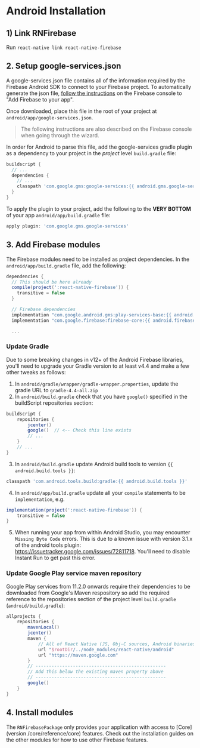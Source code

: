 # Android Installation

## 1) Link RNFirebase

Run `react-native link react-native-firebase`

## 2. Setup google-services.json

A google-services.json file contains all of the information required by the Firebase Android SDK to connect to your Firebase project. To automatically generate the json file, [follow the instructions](https://firebase.google.com/docs/android/setup#add_firebase_to_your_app) on the Firebase console to "Add Firebase to your app".

Once downloaded, place this file in the root of your project at `android/app/google-services.json`.

> The following instructions are also described on the Firebase console when going through the wizard.

In order for Android to parse this file, add the google-services gradle plugin as a dependency to your project in the *project* level `build.gradle` file:

```groovy
buildscript {
  // ...
  dependencies {
    // ...
    classpath 'com.google.gms:google-services:{{ android.gms.google-services }}'
  }
}
```

To apply the plugin to your project, add the following to the **VERY BOTTOM** of your app `android/app/build.gradle` file:

```groovy
apply plugin: 'com.google.gms.google-services'
```

## 3. Add Firebase modules

The Firebase modules need to be installed as project dependencies. In the `android/app/build.gradle` file, add the following:

```groovy
dependencies {
  // This should be here already
  compile(project(':react-native-firebase')) {
    transitive = false
  }

  // Firebase dependencies
  implementation "com.google.android.gms:play-services-base:{{ android.gms.play-services-base }}"
  implementation "com.google.firebase:firebase-core:{{ android.firebase.core }}"

  ...
```

### Update Gradle

Due to some breaking changes in v12+ of the Android Firebase libraries, you'll need to upgrade your Gradle version to at least v4.4 and make a few other tweaks as follows:

1) In `android/gradle/wrapper/gradle-wrapper.properties`, update the gradle URL to `gradle-4.4-all.zip`
2) In `android/build.gradle` check that you have `google()` specified in the buildScript repositories section:

```groovy
buildscript {
    repositories {
        jcenter()
        google()  // <-- Check this line exists
        // ...
    }
    // ...
}
```

3) In `android/build.gradle` update Android build tools to version `{{ android.build.tools }}`:

```groovy
classpath 'com.android.tools.build:gradle:{{ android.build.tools }}'
```

4) In `android/app/build.gradle` update all your `compile` statements to be `implementation`, e.g.

```groovy
implementation(project(':react-native-firebase')) {
    transitive = false
}
```

5) When running your app from within Android Studio, you may encounter `Missing Byte Code` errors.  This is due to a known issue with version 3.1.x of the android tools plugin: https://issuetracker.google.com/issues/72811718.  You'll need to disable Instant Run to get past this error.

### Update Google Play service maven repository

Google Play services from 11.2.0 onwards require their dependencies to be downloaded from Google's Maven respository so add the required reference to the repositories section of the project level `build.gradle` (`android/build.gradle`):

```groovy
allprojects {
    repositories {
        mavenLocal()
        jcenter()
        maven {
            // All of React Native (JS, Obj-C sources, Android binaries) is installed from npm
            url "$rootDir/../node_modules/react-native/android"
            url "https://maven.google.com"
        }
        // -------------------------------------------------
        // Add this below the existing maven property above
        // -------------------------------------------------
        google()
    }
}
```

## 4. Install modules

The `RNFirebasePackage` only provides your application with access to [Core](version /core/reference/core) features. Check out the installation guides on the other modules for how to use other Firebase features.
